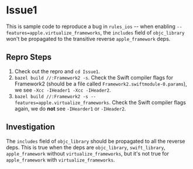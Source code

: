 # Issue1
This is sample code to reproduce a bug in `rules_ios` -- when enabling `--features=apple.virtualize_frameworks`, the `includes` field of `objc_library` won't be propagated to the transitive reverse `apple_framework` deps.

## Repro Steps
1. Check out the repro and `cd Issue1`.
2. `bazel build //:Framework2 -s`. Check the Swift compiler flags for Framework2 (should be a file called `Framework2.swiftmodule-0.params`), we see `-Xcc -IHeader1 -Xcc -IHeader2`.
3. `bazel build //:Framework2 -s --features=apple.virtualize_frameworks`. Check the Swift compiler flags again, we do **not** see `-IHearder1` or `-IHeader2`.

## Investigation
The `includes` field of `objc_library` should be propagated to all the reverse deps. This is true when the deps are `objc_library`, `swift_library`, `apple_framework` without `virtualize_frameworks`, but it's not true for `apple_framework` with `virtualize_frameworks`.
